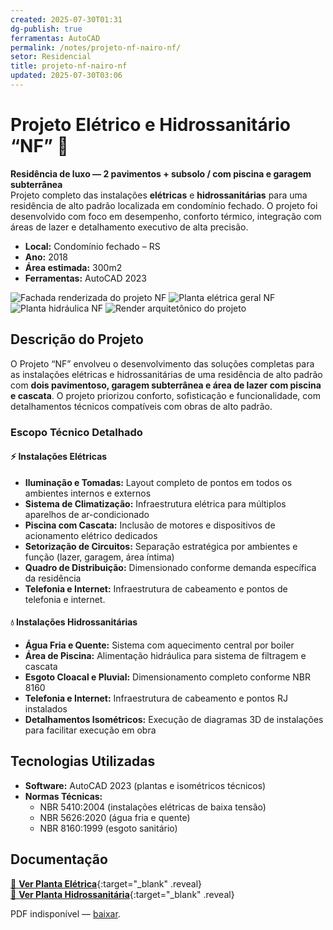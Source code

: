 ```yaml
---
created: 2025-07-30T01:31
dg-publish: true
ferramentas: AutoCAD
permalink: /notes/projeto-nf-nairo-nf/
setor: Residencial
title: projeto-nf-nairo-nf
updated: 2025-07-30T03:06
---
```


# Projeto Elétrico e Hidrossanitário “NF” 🏡

**Residência de luxo — 2 pavimentos + subsolo / com piscina e garagem subterrânea**  
Projeto completo das instalações **elétricas** e **hidrossanitárias** para uma residência de alto padrão localizada em condomínio fechado. O projeto foi desenvolvido com foco em desempenho, conforto térmico, integração com áreas de lazer e detalhamento executivo de alta precisão.

- **Local:** Condomínio fechado – RS
- **Ano:** 2018
- **Área estimada:** 300m2
- **Ferramentas:** AutoCAD 2023

<div class="project-gallery reveal">
  <img src="/assets/imagens/capa_thumb.jpg_nairo.jpg" alt="Fachada renderizada do projeto NF" class="gallery-thumb" loading="lazy">
  <img src="/assets/imagens/planta_eletrica_thumb.jpg_nairo.jpg" alt="Planta elétrica geral NF" class="gallery-thumb" loading="lazy">
  <img src="/assets/imagens/planta_hidrosanitaria_thumb.jpg_nairo.jpg" alt="Planta hidráulica NF" class="gallery-thumb" loading="lazy">
  <img src="/assets/imagens/render_thumb.jpg_nairo.jpg" alt="Render arquitetônico do projeto" class="gallery-thumb" loading="lazy">
</div>

## Descrição do Projeto

O Projeto “NF” envolveu o desenvolvimento das soluções completas para as instalações elétricas e hidrossanitárias de uma residência de alto padrão com **dois pavimentoso, garagem subterrânea e área de lazer com piscina e cascata**. O projeto priorizou conforto, sofisticação e funcionalidade, com detalhamentos técnicos compatíveis com obras de alto padrão.

### Escopo Técnico Detalhado

#### ⚡ Instalações Elétricas

- **Iluminação e Tomadas:** Layout completo de pontos em todos os ambientes internos e externos
- **Sistema de Climatização:** Infraestrutura elétrica para múltiplos aparelhos de ar-condicionado
- **Piscina com Cascata:** Inclusão de motores e dispositivos de acionamento elétrico dedicados
- **Setorização de Circuitos:** Separação estratégica por ambientes e função (lazer, garagem, área íntima)
- **Quadro de Distribuição:** Dimensionado conforme demanda específica da residência
- **Telefonia e Internet:** Infraestrutura de cabeamento e pontos de telefonia e internet.

#### 💧 Instalações Hidrossanitárias

- **Água Fria e Quente:** Sistema com aquecimento central por boiler
- **Área de Piscina:** Alimentação hidráulica para sistema de filtragem e cascata
- **Esgoto Cloacal e Pluvial:** Dimensionamento completo conforme NBR 8160
- **Telefonia e Internet:** Infraestrutura de cabeamento e pontos RJ instalados
- **Detalhamentos Isométricos:** Execução de diagramas 3D de instalações para facilitar execução em obra

## Tecnologias Utilizadas

- **Software:** AutoCAD 2023 (plantas e isométricos técnicos)
- **Normas Técnicas:**
  - NBR 5410:2004 (instalações elétricas de baixa tensão)
  - NBR 5626:2020 (água fria e quente)
  - NBR 8160:1999 (esgoto sanitário)

## Documentação

[📄 **Ver Planta Elétrica**](/assets/pdfs/projeto-nf_eletrica.pdf_nairo.pdf){:target="\_blank" .reveal}  
[📄 **Ver Planta Hidrossanitária**](/assets/pdfs/projeto-nf_hidrosanitaria.pdf_nairo.pdf){:target="\_blank" .reveal}

<div class="pdf-container reveal">
  <object data="/assets/pdfs/projeto-nf_eletrica.pdf#toolbar=0"
          type="application/pdf" width="100%" height="500">
    <p>PDF indisponível — <a href="/assets/pdfs/projeto-nf_eletrica.pdf" target="_blank">baixar</a>.</p>
  </object>
</div>

